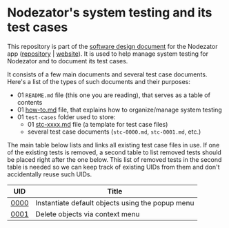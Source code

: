 
# Nodezator's system testing and its test cases

This repository is part of the [software design document](https://github.com/IndiePython/nodezator-sdd) for the Nodezator app ([repository](https://github.com/IndiePython/nodezator) | [website](https://nodezator.com)). It is used to help manage system testing for Nodezator and to document its test cases.

It consists of a few main documents and several test case documents. Here's a list of the types of such documents and their purposes:

- 01 `README.md` file (this one you are reading), that serves as a table of contents
- 01 [how-to.md](how-to.md) file, that explains how to organize/manage system testing
- 01 `test-cases` folder used to store:
    - 01 [stc-xxxx.md](test-cases/stc-xxxx.md) file (a template for test case files)
    - several test case documents (`stc-0000.md`, `stc-0001.md`, etc.)

The main table below lists and links all existing test case files in use. If one of the existing tests is removed, a second table to list removed tests should be placed right after the one below. This list of removed tests in the second table is needed so we can keep track of existing UIDs from them and don't accidentally reuse such UIDs.


| UID  | Title |
| ---- | --- |
| [0000](test-cases/stc-0000.md) | Instantiate default objects using the popup menu |
| [0001](test-cases/stc-0001.md) | Delete objects via context menu |
